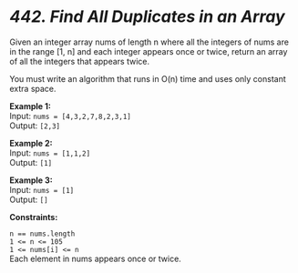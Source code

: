 # _442. Find All Duplicates in an Array_  
  
  
Given an integer array nums of length n where all the integers of nums are in the range [1, n] and each integer appears once or twice, return an array of all the integers that appears twice.  
  
You must write an algorithm that runs in O(n) time and uses only constant extra space.  
  
   
  
**Example 1:**  
Input: ```nums = [4,3,2,7,8,2,3,1]```   
Output: ```[2,3]  ```  
  
**Example 2:**  
Input: ```nums = [1,1,2]```  
Output: ```[1]```  
  
**Example 3:**  
Input: ```nums = [1]```  
Output: ```[]```  
   
  
**Constraints:**  
  
```n == nums.length```  
```1 <= n <= 105```  
```1 <= nums[i] <= n```  
Each element in nums appears once or twice.  